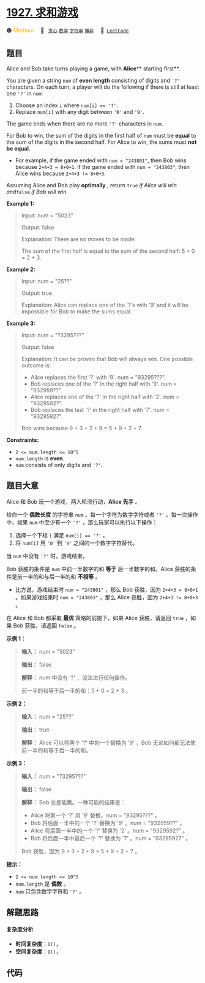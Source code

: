 # [1927. 求和游戏](https://leetcode.com/problems/sum-game)

🟠 <font color=#ffb800>Medium</font>&emsp; 🔖&ensp; [`贪心`](/leetcode/outline/tag/greedy.md) [`数学`](/leetcode/outline/tag/math.md) [`字符串`](/leetcode/outline/tag/string.md) [`博弈`](/leetcode/outline/tag/game-theory.md)&emsp; 🔗&ensp;[`LeetCode`](https://leetcode.com/problems/sum-game)

## 题目

Alice and Bob take turns playing a game, with **Alice****  starting first**.

You are given a string `num` of **even length** consisting of digits and `'?'`
characters. On each turn, a player will do the following if there is still at
least one `'?'` in `num`:

  1. Choose an index `i` where `num[i] == '?'`.
  2. Replace `num[i]` with any digit between `'0'` and `'9'`.

The game ends when there are no more `'?'` characters in `num`.

For Bob to win, the sum of the digits in the first half of `num` must be
**equal** to the sum of the digits in the second half. For Alice to win, the
sums must **not be equal**.

  * For example, if the game ended with `num = "243801"`, then Bob wins because `2+4+3 = 8+0+1`. If the game ended with `num = "243803"`, then Alice wins because `2+4+3 != 8+0+3`.

Assuming Alice and Bob play **optimally** , return `true` _if Alice will win
and_`false` _if Bob will win_.



**Example 1:**

> Input: num = "5023"
> 
> Output: false
> 
> Explanation: There are no moves to be made.
> 
> The sum of the first half is equal to the sum of the second half: 5 + 0 = 2 + 3.

**Example 2:**

> Input: num = "25??"
> 
> Output: true
> 
> Explanation: Alice can replace one of the '?'s with '9' and it will be impossible for Bob to make the sums equal.

**Example 3:**

> Input: num = "?3295???"
> 
> Output: false
> 
> Explanation: It can be proven that Bob will always win. One possible outcome is:
> - Alice replaces the first '?' with '9'. num = "93295???".
> - Bob replaces one of the '?' in the right half with '9'. num = "932959??".
> - Alice replaces one of the '?' in the right half with '2'. num = "9329592?".
> - Bob replaces the last '?' in the right half with '7'. num = "93295927".
> 
> Bob wins because 9 + 3 + 2 + 9 = 5 + 9 + 2 + 7.

**Constraints:**

  * `2 <= num.length <= 10^5`
  * `num.length` is **even**.
  * `num` consists of only digits and `'?'`.


## 题目大意

Alice 和 Bob 玩一个游戏，两人轮流行动，**Alice 先手** 。

给你一个 **偶数长度** 的字符串 `num` ，每一个字符为数字字符或者 `'?'` 。每一次操作中，如果 `num` 中至少有一个 `'?'`
，那么玩家可以执行以下操作：

  1. 选择一个下标 `i` 满足 `num[i] == '?'` 。
  2. 将 `num[i]` 用 `'0'` 到 `'9'` 之间的一个数字字符替代。

当 `num` 中没有 `'?'` 时，游戏结束。

Bob 获胜的条件是 `num` 中前一半数字的和 **等于** 后一半数字的和。Alice 获胜的条件是前一半的和与后一半的和 **不相等** 。

  * 比方说，游戏结束时 `num = "243801"` ，那么 Bob 获胜，因为 `2+4+3 = 8+0+1` 。如果游戏结束时 `num = "243803"` ，那么 Alice 获胜，因为 `2+4+3 != 8+0+3` 。

在 Alice 和 Bob 都采取 **最优** 策略的前提下，如果 Alice 获胜，请返回 `true` ，如果 Bob 获胜，请返回 `false`
。

**示例 1：**

> 
> 
> 
> 
> 
> **输入：** num = "5023"
> 
> **输出：** false
> 
> **解释：** num 中没有 '?' ，没法进行任何操作。
> 
> 前一半的和等于后一半的和：5 + 0 = 2 + 3 。
> 
> 

**示例 2：**

> 
> 
> 
> 
> 
> **输入：** num = "25??"
> 
> **输出：** true
> 
> **解释：** Alice 可以将两个 '?' 中的一个替换为 '9' ，Bob 无论如何都无法使前一半的和等于后一半的和。
> 
> 

**示例 3：**

> 
> 
> 
> 
> 
> **输入：** num = "?3295???"
> 
> **输出：** false
> 
> **解释：** Bob 总是能赢。一种可能的结果是：
> - Alice 将第一个 '?' 用 '9' 替换。num = "93295???" 。
> - Bob 将后面一半中的一个 '?' 替换为 '9' 。num = "932959??" 。
> - Alice 将后面一半中的一个 '?' 替换为 '2' 。num = "9329592?" 。
> - Bob 将后面一半中最后一个 '?' 替换为 '7' 。num = "93295927" 。
> 
> Bob 获胜，因为 9 + 3 + 2 + 9 = 5 + 9 + 2 + 7 。
> 
> 

**提示：**

  * `2 <= num.length <= 10^5`
  * `num.length` 是 **偶数** 。
  * `num` 只包含数字字符和 `'?'` 。


## 解题思路

#### 复杂度分析

- **时间复杂度**：`O()`，
- **空间复杂度**：`O()`，

## 代码

```javascript

```